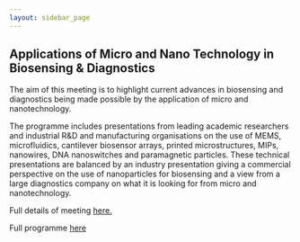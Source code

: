 ```yaml
---
layout: sidebar_page
---
```


## Applications of Micro and Nano Technology in Biosensing & Diagnostics

The aim of this meeting is to highlight current advances in biosensing and diagnostics being made possible by the application of micro and nanotechnology.
<!--break-->
The programme includes presentations from leading academic researchers and industrial R&D and manufacturing organisations on the use of MEMS, microfluidics, cantilever biosensor arrays, printed microstructures, MIPs, nanowires, DNA nanoswitches and paramagnetic particles. These technical presentations are balanced by an industry presentation giving a commercial perspective on the use of nanoparticles for biosensing and a view from a large diagnostics company on what it is looking for from micro and nanotechnology.

Full details of meeting [here.](http://newsweaver.co.uk/mntnetwork/e_article001510238.cfm?x=bfSwVqr,b58dPr8C)  

Full programme [here](http://sensors.globalwatchonline.com/epicentric_portal/site/sensors/menuitem.a260092e9f205ade68ec96300680e1a0/?mode=0)